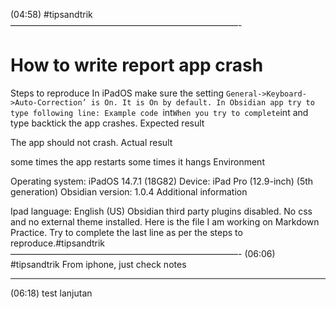 (04:58) #tipsandtrik 
——————————————————————————-
# How to write report app crash

Steps to reproduce
In iPadOS make sure the setting `General->Keyboard->Auto-Correction’ is On. It is On by default.
In Obsidian app try to type following line:
   Example code `int`
When you try to complete `int and type backtick the app crashes.
Expected result

The app should not crash.
Actual result

some times the app restarts
some times it hangs
Environment

Operating system: iPadOS 14.7.1 (18G82)
Device: iPad Pro (12.9-inch) (5th generation)
Obsidian version: 1.0.4
Additional information

Ipad language: English (US)
Obsidian third party plugins disabled. No css and no external theme installed.
Here is the file I am working on Markdown Practice. Try to complete the last line as per the steps to reproduce.#tipsandtrik 
——————————————————————————-
(06:06) #tipsandtrik 
From iphone, just check notes
___________________________________________

(06:18) test lanjutan
